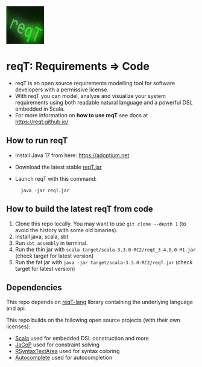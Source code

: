 <img src="https://github.com/reqT/reqT/raw/4.x/logo/reqT.jpeg" width="100"> 

reqT: Requirements => Code
==========================
* reqT is an open source requirements modelling tool for software developers with a permissive license. 
* With reqT you can model, analyze and visualize your system requirements using both readable natural language and a powerful DSL embedded in Scala.
* For more information on **how to use reqT** see docs at https://reqt.github.io/ 

How to run reqT
---------------
* Install Java 17 from here: https://adoptium.net 

* Download the latest stable [reqT.jar](https://github.com/reqT/reqT/releases) 

* Launch reqT with this command: 
    
        java -jar reqT.jar

 
How to build the latest reqT from code
--------------------------------------

1. Clone this repo locally. You may want to use `git clone --depth 1` (to avoid the history with some old binaries).
2. Install java, scala, sbt
3. Run `sbt assembly` in terminal.
4. Run the thin jar with `scala target/scala-3.3.0-RC2/reqt_3-4.0.0-M1.jar` (check target for latest version)
5. Run the fat jar with `java -jar target/scala-3.3.0-RC2/reqT.jar` (check target for latest version)

Dependencies 
-------------

This repo depends on [reqT-lang](https://github.com/reqT/reqT-lang/) library containing the underlying language and api.

This repo builds on the following open source projects (with their own licenses):
* [Scala](http://www.scala-lang.org/) used for embedded DSL construction and more
* [JaCoP](https://github.com/radsz/jacop) used for constraint solving
* [RSyntaxTextArea](http://fifesoft.com/rsyntaxtextarea/) used for syntax coloring
* [Autocomplete](http://fifesoft.com/autocomplete/) used for autocompletion


